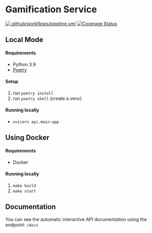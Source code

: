 # Gamification Service

[![.github/workflows/pipeline.yml](https://github.com/Team-Lisa/gamification-service/actions/workflows/pipeline.yml/badge.svg?branch=main)](hhttps://github.com/Team-Lisa/gamification-service/actions/workflows/pipeline.yml)
[![Coverage Status](https://coveralls.io/repos/github/Team-Lisa/gamification-service/badge.svg?branch=main)](https://coveralls.io/github/Team-Lisa/gamification-service/)
## Local Mode

#### Requirements

- Python 3.9
- [Poetry](https://python-poetry.org/docs/#installation)

#### Setup
1. run ```poetry install``` 
2. run ```poetry shell``` (create a venv)

#### Running locally
- ```uvicorn api.main:app```

## Using Docker

#### Requirements
- Docker

#### Running locally

1. ```make build``` 
2. ```make start```


## Documentation
You can see the automatic interactive API documentation using the endpoint: ```/docs```


